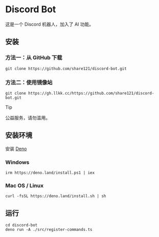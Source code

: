 # Discord Bot

这是一个 Discord 机器人，加入了 AI 功能。

## 安装

### 方法一：从 GitHub 下载

```shell
git clone https://github.com/share121/discord-bot.git
```

### 方法二：使用镜像站

```shell
git clone https://gh.llkk.cc/https://github.com/share121/discord-bot.git
```

> [!TIP]
> 公益服务，请勿滥用。

## 安装环境

安装 [Deno](https://deno.com/)

### Windows

```shell
irm https://deno.land/install.ps1 | iex
```

### Mac OS / Linux

```shell
curl -fsSL https://deno.land/install.sh | sh
```

## 运行

```shell
cd discord-bot
deno run -A ./src/register-commands.ts
```
